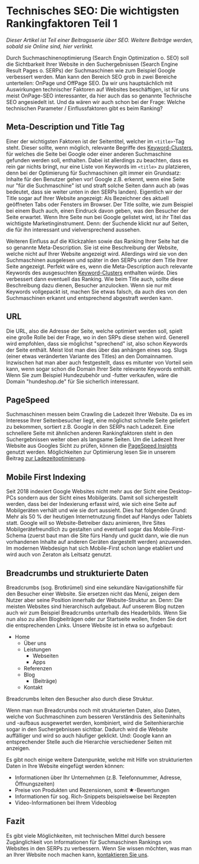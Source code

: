 #  Technisches SEO: Die wichtigsten Rankingfaktoren Teil 1

*Dieser Artikel ist Teil einer Beitragsserie über SEO. Weitere Beiträge werden, sobald sie Online sind, hier verlinkt.*

Durch Suchmaschinenoptimierung (Search Engin Optimization o. SEO) soll die Sichtbarkeit Ihrer Website in den Suchergebnissen (Search Engine Result Pages o. SERPs) der Suchmaschinen wie zum Beispiel Google verbessert werden. Man kann den Bereich SEO grob in zwei Bereiche unterteilen: OnPage und OffPage SEO. Da wir uns hauptsächlich mit Auswirkungen technischer Faktoren auf Websites beschäftigen, ist für uns meist OnPage-SEO interessanter, da hier auch das so genannte Technische SEO angesiedelt ist. Und da wären wir auch schon bei der Frage: Welche technischen Parameter / Einflussfaktoren gibt es beim Ranking?

## Meta-Description und Title Tag

Einer der wichtigsten Faktoren ist der Seitentitel, welcher im `<title>`-Tag steht. Dieser sollte, wenn möglich, relevante Begriffe des [Keyword-Clusters](https://zeraton.de/blog/modernes-seo-ranking-nach-keyword-clustern), für welches  die Seite bei Google oder einer anderen Suchmaschine gefunden werden soll, enthalten. Dabei ist allerdings zu beachten, dass es rein gar nichts bringt, nur eine Liste von Keywords im `<title>` zu platzieren, denn bei der Optimierung für Suchmaschinen gilt immer ein Grundsatz: Inhalte für den Benutzer gehen vor! Google z.B. erkennt, wenn eine Seite nur "für die Suchmaschine" ist und straft solche Seiten dann auch ab (was bedeutet, dass sie weiter unten in den SERPs landen). Eigentlich wir der Title sogar auf Ihrer Website angezeigt: Als Bezeichner des aktuell geöffneten Tabs oder Fensters im Browser. Der Title sollte, wie zum Beispiel bei einem Buch auch, einen Eindruck davon geben, was den Besucher der Seite erwartet. Wenn Ihre Seite nun bei Google gelistet wird, ist ihr Titel das wichtigste Marketinginstrument. Denn: der Suchende klickt nur auf Seiten, die für ihn interessant und vielversprechend aussehen.

Weiteren Einfluss auf die Klickzahlen sowie das Ranking Ihrer Seite hat die so genannte Meta-Description. Sie ist eine Beschreibung der Website, welche nicht auf Ihrer Website angezeigt wird. Allerdings wird sie von den Suchmaschinen ausgelesen und später in den SERPs unter dem Title Ihrer Seite angezeigt. Perfekt wäre es, wenn die Meta-Description auch relevante Keywords des ausgesuchten [Keyword-Clusters](https://zeraton.de/blog/modernes-seo-ranking-nach-keyword-clustern) enthalten würde. Dies verbessert dann eventuell das Ranking. Wie beim Title auch, sollte diese Beschreibung dazu dienen, Besucher anzulocken. Wenn sie nur mit Keywords vollgepackt ist, machen Sie etwas falsch, da auch dies von den Suchmaschinen erkannt und entsprechend abgestraft werden kann.

## URL

Die URL, also die Adresse der Seite, welche optimiert werden soll, spielt eine große Rolle bei der Frage, wo in den SRPs diese stehen wird. Generell wird empfohlen, dass sie möglichst "sprechend" ist, also schon Keywords der Seite enthält. Meist löst man dies über das anhängen eines sog. Slugs (einer etwas veränderten Variante des Titles) an den Domainnamen. Inzwischen hat man aber auch festgestellt, dass es mitunter von Vorteil sein kann, wenn sogar schon die Domain Ihrer Seite relevante Keywords enthält. Wenn Sie zum Beispiel Hundezubehör und -futter verkaufen, wäre die Domain "hundeshop.de" für Sie sicherlich interessant.

## PageSpeed

Suchmaschinen messen beim Crawling die Ladezeit Ihrer Website. Da es im Interesse Ihrer Seitenbesucher liegt, eine möglichst schnelle Seite geliefert zu bekommen, sortiert z.B. Google in den SERPs nach Ladezeit. Eine schnellere Seite mit ähnlichen anderen Rankingfaktoren steht in den Suchergebnissen weiter oben als langsame Seiten. Um die Ladezeit Ihrer Website aus Googles Sicht zu prüfen, können die [PageSpeed Insights](https://developers.google.com/speed/pagespeed/insights/?hl=de) genutzt werden. Möglichkeiten zur Optimierung lesen Sie in unserem Beitrag [zur Ladezeitoptimierung](https://zeraton.de/blog/2019-02-21/wie-sie-mit-nur-2-sekunden-ihren-umsatz-verdoppeln).

## Mobile First Indexing

Seit 2018 indexiert Google Websites nicht mehr aus der Sicht eine Desktop-PCs sondern aus der Sicht eines Mobilgeräts. Damit soll sichergestellt werden, dass bei der Indexierung erfasst wird, wie sich eine Seite auf Mobilgeräten verhält und wie sie dort aussieht. Dies hat folgenden Grund: Mehr als 50 % der heutigen Internetnutzung findet auf Handys oder Tablets statt. Google will so Website-Betreiber dazu animieren, Ihre Sites Mobilgerätefreundlich zu gestalten und eventuell sogar das Mobile-First-Schema (zuerst baut man die Site fürs Handy und guckt dann, wie die nun vorhandenen Inhalte auf anderen Geräten dargestellt werden) anzuwenden. Im modernen Webdesign hat sich Mobile-First schon lange etabliert und wird auch von Zeraton als Leitsatz genutzt.

## Breadcrumbs und strukturierte Daten

Breadcrumbs (sog. Brotkrümel) sind eine sekundäre Navigationshilfe für den Besucher einer Website. Sie ersetzen nicht das Menü, zeigen dem Nutzer aber seine Position innerhalb der Website-Struktur an. Denn: Die meisten Websites sind hierarchisch aufgebaut. Auf unserem Blog nutzen auch wir zum Beispiel Breadcrumbs unterhalb des Headerbilds. Wenn Sie nun also zu allen Blogbeiträgen oder zur Startseite wollen, finden Sie dort die entsprechenden Links. Unsere Website ist in etwa so aufgebaut:

* Home
  * Über uns
  * Leistungen
    * Webseiten
    * Apps
  * Referenzen
  * Blog
    * (Beiträge)
  * Kontakt

Breadcrumbs leiten den Besucher also durch diese Struktur.

Wenn man nun Breadcrumbs noch mit strukturierten Daten, also Daten, welche von Suchmaschinen zum besseren Verständnis des Seiteninhalts und -aufbaus ausgewertet werden, kombiniert, wird die Seitenhierarchie sogar in den Suchergebnissen sichtbar. Dadurch wird die Website auffälliger und wird so auch häufiger geklickt. Und: Google kann an entsprechender Stelle auch die Hierarchie verschiedener Seiten mit anzeigen.

Es gibt noch einige weitere Datenpunkte, welche mit Hilfe von strukturierten Daten in Ihre Website eingefügt werden können:

* Informationen über Ihr Unternehmen (z.B. Telefonnummer, Adresse, Öffnungszeiten)
* Preise von Produkten und Rezensionen, somit ★-Bewertungen
* Informationen für sog. Rich-Snippets beispielsweise bei Rezepten
* Video-Informationen bei Ihrem Videoblog

## Fazit

Es gibt viele Möglichkeiten, mit technischen Mittel durch bessere Zugänglichkeit von Informationen für Suchmaschinen Rankings von Websites in den SERPs zu verbessern. Wenn Sie wissen möchten, was man an Ihrer Website noch machen kann, [kontaktieren Sie uns](https://zeraton.de/#ContactSection).